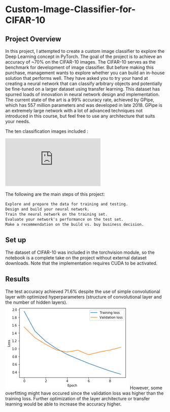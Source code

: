 # Custom-Image-Classifier-for-CIFAR-10

## Project Overview
In this project, I attempted to create a custom image classifier to explore the Deep Learning concept in PyTorch. The goal of the project is to achieve an accuracy of ~70% on the CIFAR-10 images. The CIFAR-10 serves as the benchmark for development of image classifier. 
But before making this purchase, management wants to explore whether you can build an in-house solution that performs well. They have asked you to try your hand at creating a neural network that can classify arbitrary objects and potentially be fine-tuned on a larger dataset using transfer learning. 
This dataset has spurred loads of innovation in neural network design and implementation. The current state of the art is a 99% accuracy rate, achieved by GPipe, which has 557 million parameters and was developed in late 2018. GPipe is an extremely large network with a lot of advanced techniques not introduced in this course, but feel free to use any architecture that suits your needs.

The ten classification images included :

![Example of classes in CIFAR-10](https://www.cs.toronto.edu/~kriz/cifar.html)

The following are the main steps of this project:

    Explore and prepare the data for training and testing.
    Design and build your neural network.
    Train the neural network on the training set.
    Evaluate your network's performance on the test set.
    Make a recommendation on the build vs. buy business decision.

## Set up
The dataset of CIFAR-10 was included in the torchvision module, so the notebook is a complete take on the project without external dataset downloads. Note that the implementation requires CUDA to be activated.

## Results
The test accuracy achieved 71.6% despite the use of simple convolutional layer with optimized hyperparameters (structure of convolutional layer and the number of hidden layers). 
![Example of classes in CIFAR-10](losses.png)
However, some overfitting might have occured since the validation loss was higher than the training loss. Further optimization of the layer architecture or transfer learning would be able to increase the accuracy higher.
